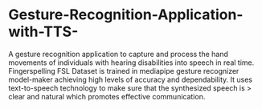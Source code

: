 # Gesture-Recognition-Application-with-TTS-
A gesture recognition application to capture and process the hand movements of individuals with hearing disabilities into speech in real time. Fingerspelling FSL Dataset is trained in mediapipe gesture recognizer model-maker achieving high levels of accuracy and dependability. It uses text-to-speech technology to make sure that the synthesized speech is > clear and natural which promotes effective communication.
